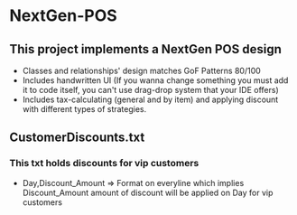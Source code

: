 # NextGen-POS
## This project implements a NextGen POS design
- Classes and relationships' design matches GoF Patterns 80/100
- Includes handwritten UI (If you wanna change something you must add it to code itself, you can't use drag-drop system that your IDE offers)
- Includes tax-calculating (general and by item) and applying discount with different types of strategies.
## CustomerDiscounts.txt
### This txt holds discounts for vip customers
- Day,Discount_Amount => Format on everyline which implies <t>Discount_Amount</t> amount of discount will be applied on <t>Day</t> for vip customers
